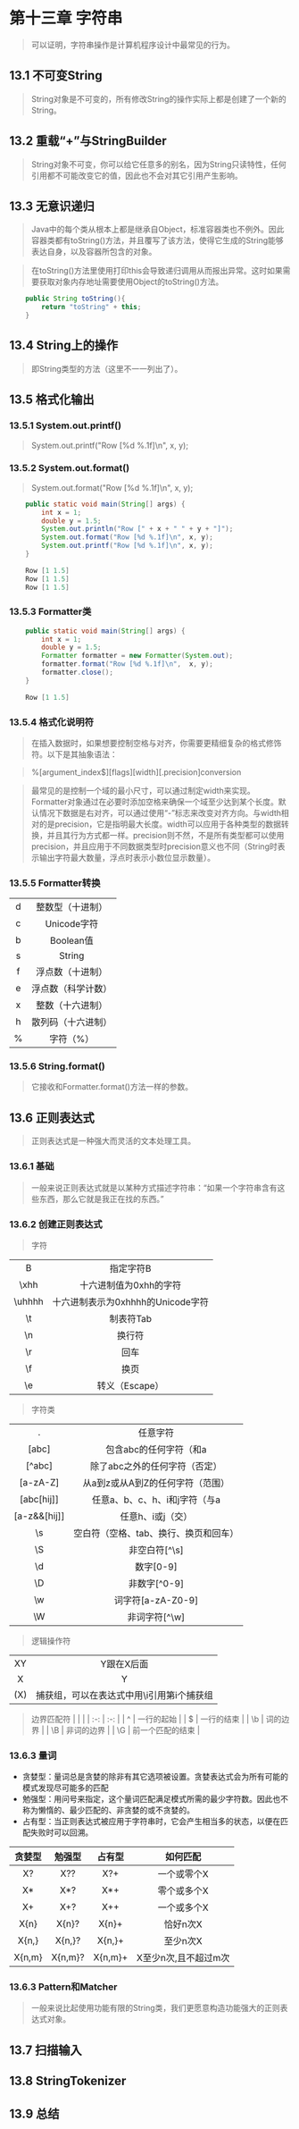 # 第十三章 字符串
> 可以证明，字符串操作是计算机程序设计中最常见的行为。

## 13.1 不可变String
> String对象是不可变的，所有修改String的操作实际上都是创建了一个新的String。

## 13.2 重载“+”与StringBuilder
> String对象不可变，你可以给它任意多的别名，因为String只读特性，任何引用都不可能改变它的值，因此也不会对其它引用产生影响。

## 13.3 无意识递归
> Java中的每个类从根本上都是继承自Object，标准容器类也不例外。因此容器类都有toString()方法，并且覆写了该方法，使得它生成的String能够表达自身，以及容器所包含的对象。

> 在toString()方法里使用打印this会导致递归调用从而报出异常。这时如果需要获取对象内存地址需要使用Object的toString()方法。

```java
	public String toString(){
		return "toString" + this;
	}
```

## 13.4 String上的操作
> 即String类型的方法（这里不一一列出了）。

## 13.5 格式化输出

### 13.5.1 System.out.printf()
> System.out.printf("Row [%d %.1f]\n", x, y);

### 13.5.2 System.out.format()
> System.out.format("Row [%d %.1f]\n", x, y);

```java
	public static void main(String[] args) {
		int x = 1;
		double y = 1.5;
		System.out.println("Row [" + x + " " + y + "]");
		System.out.format("Row [%d %.1f]\n", x, y);
		System.out.printf("Row [%d %.1f]\n", x, y);
	}
	
	Row [1 1.5]
	Row [1 1.5]
	Row [1 1.5]
```

### 13.5.3 Formatter类

```java
	public static void main(String[] args) {
		int x = 1;
		double y = 1.5;
		Formatter formatter = new Formatter(System.out);
		formatter.format("Row [%d %.1f]\n",  x, y);
		formatter.close();
	}
	
	Row [1 1.5]
```

### 13.5.4 格式化说明符
> 在插入数据时，如果想要控制空格与对齐，你需要更精细复杂的格式修饰符。以下是其抽象语法：

> %\[argument_index$]\[flags]\[width]\[.precision]conversion

> 最常见的是控制一个域的最小尺寸，可以通过制定width来实现。Formatter对象通过在必要时添加空格来确保一个域至少达到某个长度。默认情况下数据是右对齐，可以通过使用“-”标志来改变对齐方向。与width相对的是precision，它是指明最大长度。width可以应用于各种类型的数据转换，并且其行为方式都一样。precision则不然，不是所有类型都可以使用precision，并且应用于不同数据类型时precision意义也不同（String时表示输出字符最大数量，浮点时表示小数位显示数量）。

### 13.5.5 Formatter转换

 |     |     |
 | :-: | :-: |
 |  d  | 整数型（十进制） |
 |  c  | Unicode字符 |
 |  b  | Boolean值 |
 |  s  | String |
 |  f  | 浮点数（十进制） |
 |  e  | 浮点数（科学计数） |
 |  x  | 整数（十六进制） |
 |  h  | 散列码（十六进制） |
 |  %  | 字符（%） |

### 13.5.6 String.format()
> 它接收和Formatter.format()方法一样的参数。

## 13.6 正则表达式
> 正则表达式是一种强大而灵活的文本处理工具。

### 13.6.1 基础
> 一般来说正则表达式就是以某种方式描述字符串：“如果一个字符串含有这些东西，那么它就是我正在找的东西。”

### 13.6.2 创建正则表达式

> 字符

 |        |     |
 | :-:    | :-: |
 | B      | 指定字符B  |
 | \xhh   | 十六进制值为0xhh的字符    |
 | \uhhhh | 十六进制表示为0xhhhh的Unicode字符   |
 | \t     | 制表符Tab    |
 | \n     | 换行符    |
 | \r     | 回车    |
 | \f     | 换页    |
 | \e     | 转义（Escape）    |

> 字符类

 |              |     |
 | :-:          | :-: |
 | .            | 任意字符 |
 | [abc]        | 包含abc的任何字符（和a|b|c作用相同） |
 | [^abc]       | 除了abc之外的任何字符（否定） |
 | [a-zA-Z]     | 从a到z或从A到Z的任何字符（范围） |
 | [abc[hij]]   | 任意a、b、c、h、i和j字符（与a|b|c|h|i|j作用相同）（合并） |
 | [a-z&&[hij]] | 任意h、i或j（交） |
 | \s           | 空白符（空格、tab、换行、换页和回车） |
 | \S           | 非空白符[^\s] |
 | \d           | 数字[0-9] |
 | \D           | 非数字[^0-9] |
 | \w           | 词字符[a-zA-Z0-9] |
 | \W           | 非词字符[^\w] |
 
> 逻辑操作符
 
 |     |     |
 | :-: | :-: |
 | XY  | Y跟在X后面 |
 | X|Y | X或Y |
 | (X) | 捕获组，可以在表达式中用\i引用第i个捕获组 |
 
> 边界匹配符
 |     |     |
 | :-: | :-: |
 | ^   | 一行的起始 |
 | $   | 一行的结束 |
 | \b  | 词的边界 |
 | \B  | 非词的边界 |
 | \G  | 前一个匹配的结束 |

### 13.6.3 量词

* 贪婪型：量词总是贪婪的除非有其它选项被设置。贪婪表达式会为所有可能的模式发现尽可能多的匹配
* 勉强型：用问号来指定，这个量词匹配满足模式所需的最少字符数。因此也不称为懒惰的、最少匹配的、非贪婪的或不贪婪的。
* 占有型：当正则表达式被应用于字符串时，它会产生相当多的状态，以便在匹配失败时可以回溯。

| 贪婪型    | 勉强型       | 占有型      | 如何匹配 |
| :-:    | :-:     | :-:     | :-:     |
| X?     | X??     | X?+     | 一个或零个X |
| X\*    | X\*?    | X*+     | 零个或多个X |
| X+     | X+?     | X++     | 一个或多个X |
| X{n}   | X{n}?   | X{n}+   | 恰好n次X |
| X{n,}  | X{n,}?  | X{n,}+  | 至少n次X |
| X{n,m} | X{n,m}? | X{n,m}+ | X至少n次,且不超过m次 |

### 13.6.3 Pattern和Matcher
> 一般来说比起使用功能有限的String类，我们更愿意构造功能强大的正则表达式对象。


## 13.7 扫描输入
> 

## 13.8 StringTokenizer
> 

## 13.9 总结
> 